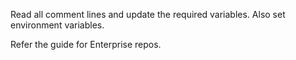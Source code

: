 Read all comment lines and update the required variables.
Also set environment variables.

Refer the guide for Enterprise repos.
